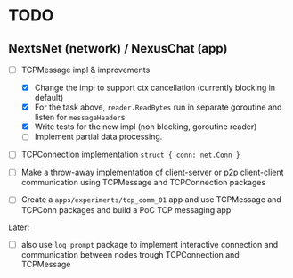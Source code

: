 # TODO

## NextsNet (network) / NexusChat (app)

- [ ] TCPMessage impl & improvements
  - [x] Change the impl to support ctx cancellation (currently blocking in default)
  - [x] For the task above, `reader.ReadBytes` run in separate goroutine and listen for `messageHeader`s
  - [x] Write tests for the new impl (non blocking, goroutine reader)
  - [ ] Implement partial data processing.

- [ ] TCPConnection implementation `struct { conn: net.Conn }`

- [ ] Make a throw-away implementation of client-server or p2p client-client communication using TCPMessage and TCPConnection packages
- [ ] Create a `apps/experiments/tcp_comm_01` app and use TCPMessage and TCPConn packages
      and build a PoC TCP messaging app

Later:
- [ ] also use `log_prompt` package to implement interactive connection and communication between nodes trough TCPConnection and TCPMessage
